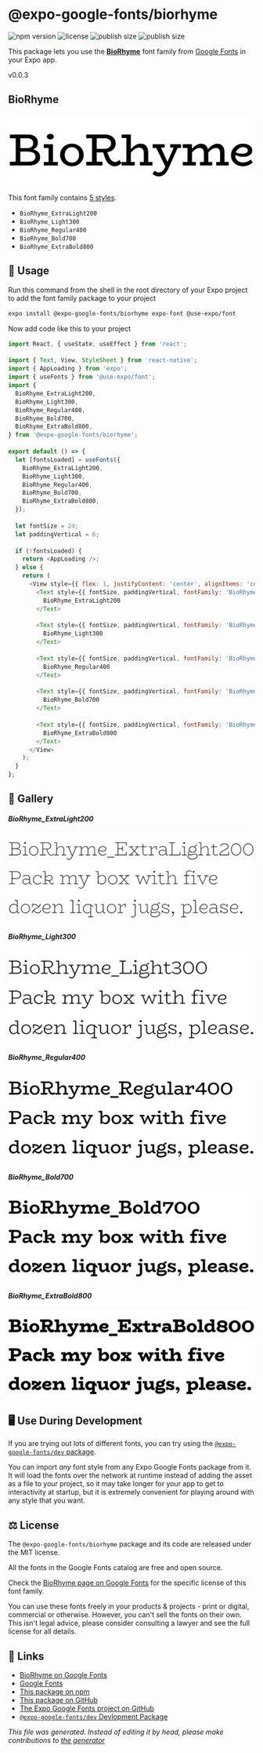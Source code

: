 # @expo-google-fonts/biorhyme

![npm version](https://flat.badgen.net/npm/v/@expo-google-fonts/biorhyme)
![license](https://flat.badgen.net/github/license/expo/google-fonts)
![publish size](https://flat.badgen.net/packagephobia/install/@expo-google-fonts/biorhyme)
![publish size](https://flat.badgen.net/packagephobia/publish/@expo-google-fonts/biorhyme)

This package lets you use the [**BioRhyme**](https://fonts.google.com/specimen/BioRhyme) font family from [Google Fonts](https://fonts.google.com/) in your Expo app.

v0.0.3

## BioRhyme

![BioRhyme](./font-family.png)

This font family contains [5 styles](#gallery).

- `BioRhyme_ExtraLight200`
- `BioRhyme_Light300`
- `BioRhyme_Regular400`
- `BioRhyme_Bold700`
- `BioRhyme_ExtraBold800`

## 🔡 Usage

Run this command from the shell in the root directory of your Expo project to add the font family package to your project
```sh
expo install @expo-google-fonts/biorhyme expo-font @use-expo/font
```

Now add code like this to your project
```js
import React, { useState, useEffect } from 'react';

import { Text, View, StyleSheet } from 'react-native';
import { AppLoading } from 'expo';
import { useFonts } from '@use-expo/font';
import {
  BioRhyme_ExtraLight200,
  BioRhyme_Light300,
  BioRhyme_Regular400,
  BioRhyme_Bold700,
  BioRhyme_ExtraBold800,
} from '@expo-google-fonts/biorhyme';

export default () => {
  let [fontsLoaded] = useFonts({
    BioRhyme_ExtraLight200,
    BioRhyme_Light300,
    BioRhyme_Regular400,
    BioRhyme_Bold700,
    BioRhyme_ExtraBold800,
  });

  let fontSize = 24;
  let paddingVertical = 6;

  if (!fontsLoaded) {
    return <AppLoading />;
  } else {
    return (
      <View style={{ flex: 1, justifyContent: 'center', alignItems: 'center' }}>
        <Text style={{ fontSize, paddingVertical, fontFamily: 'BioRhyme_ExtraLight200' }}>
          BioRhyme_ExtraLight200
        </Text>

        <Text style={{ fontSize, paddingVertical, fontFamily: 'BioRhyme_Light300' }}>
          BioRhyme_Light300
        </Text>

        <Text style={{ fontSize, paddingVertical, fontFamily: 'BioRhyme_Regular400' }}>
          BioRhyme_Regular400
        </Text>

        <Text style={{ fontSize, paddingVertical, fontFamily: 'BioRhyme_Bold700' }}>
          BioRhyme_Bold700
        </Text>

        <Text style={{ fontSize, paddingVertical, fontFamily: 'BioRhyme_ExtraBold800' }}>
          BioRhyme_ExtraBold800
        </Text>
      </View>
    );
  }
};

```

## 📖 Gallery

##### BioRhyme_ExtraLight200
![BioRhyme_ExtraLight200](./8c7047e02059b7ea10893cf7bcfe3dc06e450dd3fb6000e05171462fedc43f7e.ttf.png)

##### BioRhyme_Light300
![BioRhyme_Light300](./b9ee5307ca507a88bed949ef452d4b6c835e503ef09b30cbb1ace6d65030e873.ttf.png)

##### BioRhyme_Regular400
![BioRhyme_Regular400](./bfe90585ffc1c3fc0d661d75c86187e9b6176836b56026b7882465f43a328616.ttf.png)

##### BioRhyme_Bold700
![BioRhyme_Bold700](./cd56fec3e00f732e0ff393a16cd304a5b4818b7b5bc437e4f418142a976284e6.ttf.png)

##### BioRhyme_ExtraBold800
![BioRhyme_ExtraBold800](./43c38cd7da3c0c61638db3dbfd450b28e4abcacc9a48011176274140cf681c2b.ttf.png)


## 🖥️ Use During Development

If you are trying out lots of different fonts, you can try using the [`@expo-google-fonts/dev` package](https://github.com/expo/google-fonts/tree/master/font-packages/dev#readme).

You can import *any* font style from any Expo Google Fonts package from it. It will load the fonts
over the network at runtime instead of adding the asset as a file to your project, so it may take longer
for your app to get to interactivity at startup, but it is extremely convenient
for playing around with any style that you want.

## ⚖️ License

The `@expo-google-fonts/biorhyme` package and its code are released under the MIT license.

All the fonts in the Google Fonts catalog are free and open source.

Check the [BioRhyme page on Google Fonts](https://fonts.google.com/specimen/BioRhyme) for the specific license of this font family.

You can use these fonts freely in your products & projects - print or digital, commercial or otherwise. However, you can't sell the fonts on their own. This isn't legal advice, please consider consulting a lawyer and see the full license for all details.

## 🔗 Links

- [BioRhyme on Google Fonts](https://fonts.google.com/specimen/BioRhyme)
- [Google Fonts](https://fonts.google.com/)
- [This package on npm](https://www.npmjs.com/package/@expo-google-fonts/biorhyme)
- [This package on GitHub](https://github.com/expo/google-fonts/tree/master/font-packages/biorhyme)
- [The Expo Google Fonts project on GitHub](https://github.com/expo/google-fonts)
- [`@expo-google-fonts/dev` Devlopment Package](https://github.com/expo/google-fonts/tree/master/font-packages/dev)


*This file was generated. Instead of editing it by head, please make contributions to [the generator](https://github.com/expo/google-fonts/tree/master/packages/generator)*

